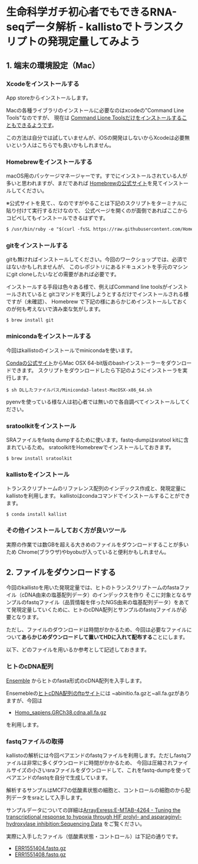 # 生命科学ガチ初心者でもできるRNA-seqデータ解析 - kallistoでトランスクリプトの発現定量してみよう

## 1. 端末の環境設定（Mac）

### Xcodeをインストールする
App storeからインストールします。

Macの各種ライブラリのインストールに必要なのはxcodeの"Command Line Tools"なのですが、
現在は
[Command Lione Toolsだけをインストールすることもできるようです](https://qiita.com/iwaseasahi/items/eb820762600c815ab100)。

この方法は自分では試していませんが、iOSの開発はしないからXcodeは必要無いという人はこちらでも良いかもしれません。


### Homebrewをインストールする

macOS用のパッケージマネージャーです。すでにインストールされている人が多いと思われますが、まだであれば
[Homebrewの公式サイト](https://brew.sh/index_ja.html)を見てインストールしてください。

※公式サイトを見て、、なのですがやることは下記のスクリプトをターミナルに貼り付けて実行するだけなので、
公式ページを開くのが面倒であればここからコピペしてもインストールできるはずです。
```markdown
$ /usr/bin/ruby -e "$(curl -fsSL https://raw.githubusercontent.com/Homebrew/install/master/install)"
```

### gitをインストールする

gitも無ければインストールしてください。今回のワークショップでは、必須ではないかもしれませんが、
このレポジトリにあるドキュメントを手元のマシンにgit cloneしたいなどの需要があれば必要です。

インストールする手段は色々ある様で、例えばCommand line toolsがインストールされていると
gitコマンドを実行しようとするだけでインストールされる様ですが（未確認）、
Homebrew で下記の様にあらかじめインストールしておくのが何も考えないで済み楽な気がします。

```
$ brew install git
```

### minicondaをインストールする

今回はkallistoのインストールでminicondaを使います。

[Condaの公式サイト](https://conda.io/miniconda.html)からMac OSX 64-bit版のbashインストーラーをダウンロードできます。
スクリプトをダウンロードしたら下記のようにインストーラを実行します。
```
$ sh DLしたファイルパス/Miniconda3-latest-MacOSX-x86_64.sh
```
pyenvを使っている様な人は初心者では無いので各自調べてインストールしてください。

### sratoolkitをインストール
SRAファイルをfastq dumpするために使います。fastq-dumpはsratool kitに含まれているため。
sratoolkitをHomebrewでインストールしておきます。

```
$ brew install sratoolkit
```


### kallistoをインストール

トランスクリプトームのリファレンス配列のインデックス作成と、発現定量にkallistoを利用します。
kallistoはcondaコマンドでインストールすることができます。

```
$ conda install kallist
```


### その他インストールしておく方が良いツール

実際の作業では数GBを超える大きめのファイルをダウンロードすることが多いため
 Chrome(ブラウザ)やbyobuが入っていると便利かもしれません。
 
## 2. ファイルをダウンロードする

今回のkallistoを用いた発現定量では、ヒトのトランスクリプトームのfastaファイル（cDNA由来の塩基配列データ）のインデックスを作り
そこに対象となるサンプルのfastqファイル（品質情報を伴ったNGS由来の塩基配列データ）をあてて発現定量していくために、ヒトのcDNA配列とサンプルのfastqファイルが必要となります。

ただし、ファイルのダウンロードは時間がかかるため、今回は必要なファイルについて**あらかじめダウンロードして置いてHDに入れて配布する**ことにします。

以下、どのファイルを用いるか参考として記述しておきます。

### ヒトのcDNA配列
[Ensemble](https://asia.ensembl.org/info/data/ftp/index.html) からヒトのfasta形式のcDNA配列を入手します。

Ensemebleの[ヒトcDNA配列のftpサイト](ftp://ftp.ensembl.org/pub/release-92/fasta/homo_sapiens/cdna/)には
~abinitio.fa.gzと~all.fa.gzがありますが、今回は
- [Homo_sapiens.GRCh38.cdna.all.fa.gz](ftp://ftp.ensembl.org/pub/release-92/fasta/homo_sapiens/cdna/Homo_sapiens.GRCh38.cdna.all.fa.gz)

を利用します。

### fastqファイルの取得
kallistoの解析には今回ペアエンドのfastqファイルを利用します。ただしfastqファイルは非常に多くダウンロードに時間がかかるため、
今回は圧縮されファイルサイズの小さいsraファイルをダウンロードして、これをfastq-dumpを使ってペアエンドのfastqを自分で生成しています。

解析するサンプルはMCF7の低酸素状態の細胞と、コントロールの細胞のから配列データをsraとして入手します。

サンプルデータについての詳細は[ArrayExress:E-MTAB-4264 - Tuning the transcriptional response to hypoxia through HIF prolyl- and asparaginyl-hydroxylase inhibition:Sequencing Data](https://www.ebi.ac.uk/arrayexpress/experiments/E-MTAB-4264/samples/) をご覧ください。

実際に入手したファイル（低酸素状態・コントロール）は下記の通りです。

- [ERR1551404.fastq.gz](ftp://ftp.sra.ebi.ac.uk/vol1/fastq/ERR155/004/ERR1551404/ERR1551404.fastq.gz)
- [ERR1551408.fastq.gz](ftp://ftp.sra.ebi.ac.uk/vol1/fastq/ERR155/008/ERR1551408/ERR1551408.fastq.gz)



